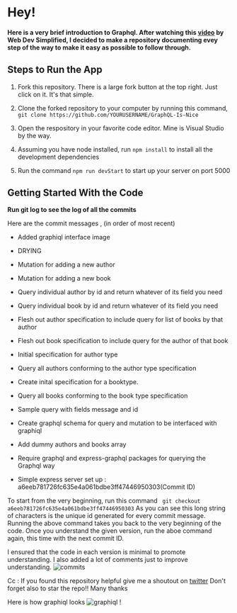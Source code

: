 # Hey!

#### Here is a very brief introduction to Graphql.  After watching this [video]() by Web Dev Simplified, I decided to make a repository documenting evey step of the way to make it easy as possible to follow through. 

## Steps to Run the App
1. Fork this repository. There is a large fork button at the top right. Just click on it. It's that simple.
 
3. Clone the forked repository to your computer by running this command, 
   ``` git clone https://github.com/YOURUSERNAME/GraphQL-Is-Nice ```
   
4. Open the respository in your favorite code editor. Mine is Visual Studio by the way.
   
5. Assuming you have node installed, run ```npm install``` to install all the development dependencies
   
6. Run the command ```npm run devStart``` to start up your server on port 5000

## Getting Started With the Code
 <b>Run git log to see the log of all the commits</b>
 
 Here are the commit messages , (in order of most recent)
 - Added graphiql interface image
  
 - DRYING
  
 - Mutation for adding a new author
  
 - Mutation for adding a new book

 - Query individual author by id and return whatever of its field you need
  
 - Query individual book by id and return whatever of its field you need
  
 - Flesh out author specification to include query for list of books by that author
  
 - Flesh out book specification to include query for the author of that book
  
 - Initial specification for author type
  
 - Query all authors conforming to the author type specification
  
 - Create inital specification for a booktype.
  
 - Query all books conforming to the book type specification
  
 - Sample query with fields message and id 
   
 - Create graphql schema for query and mutation to be interfaced with graphiql
  
 - Add dummy authors and books array
  
 - Require graphql and express-graphql packages for querying the Graphql way 
  
- Simple express server set up   :     a6eeb781726fc635e4a061bdbe3ff47446950303(Commit ID) 

To start from the very beginning, run this command 
``` git checkout a6eeb781726fc635e4a061bdbe3ff47446950303```
As you can see this long string of characters is the unique id generated for every commit message. Running the above command takes you back to the very beginning of the code. Once you understand the given version, run the aboe command again, this time with the next commit ID.

I ensured that the code in each version is minimal to promote understanding. I also added a lot of comments just to improve understanding.
![commits](https://github.com/KarenEfereyan/GraphQL-Is-Nice/blob/master/commits.png)

Cc : If you found this repository helpful give me a shoutout on [twitter](https://twitter.com/EfereyanK)
Don't forget also to star the repo!! Many thanks
  
Here is how graphiql looks
![graphiql](https://github.com/KarenEfereyan/GraphQL-Is-Nice/blob/master/img.png) !
